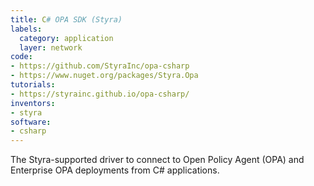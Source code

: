 ```yaml
---
title: C# OPA SDK (Styra)
labels:
  category: application
  layer: network
code:
- https://github.com/StyraInc/opa-csharp
- https://www.nuget.org/packages/Styra.Opa
tutorials:
- https://styrainc.github.io/opa-csharp/
inventors:
- styra
software:
- csharp
---
```


The Styra-supported driver to connect to Open Policy Agent (OPA) and Enterprise OPA deployments from C# applications.
